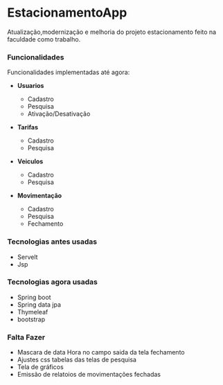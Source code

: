 # EstacionamentoApp

Atualização,modernização e melhoria do projeto estacionamento feito na faculdade como trabalho.


### Funcionalidades ###

Funcionalidades implementadas até agora:

- **Usuarios**
  - Cadastro
  - Pesquisa
  - Ativação/Desativação

- **Tarifas**
  - Cadastro 
  - Pesquisa
  
- **Veiculos**
  - Cadastro
  - Pesquisa

- **Movimentação**
  - Cadastro
  - Pesquisa
  - Fechamento
  

### Tecnologias antes usadas ###
- Servelt
- Jsp

### Tecnologias agora usadas ###
- Spring boot
- Spring data jpa
- Thymeleaf
- bootstrap

### Falta Fazer ###

- Mascara de data Hora no campo saida da tela fechamento
- Ajustes css tabelas das telas de pesquisa
- Tela de gráficos
- Emissão de relatoios de movimentações fechadas
